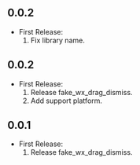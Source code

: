 ## 0.0.2
* First Release:
  1. Fix library name.
## 0.0.2
* First Release:
  1. Release fake_wx_drag_dismiss.
  2. Add support platform.
## 0.0.1
* First Release:
    1. Release fake_wx_drag_dismiss.